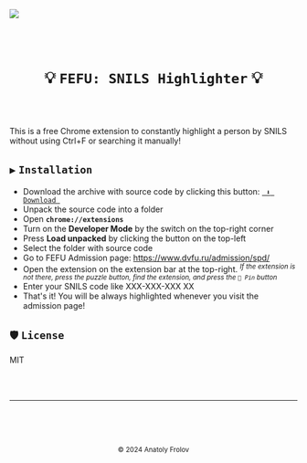 [![](https://raw.githubusercontent.com/anafro/anafro/main/Banners/Fefu-Snils-Highlighter-Hero.png)](https://github.com/anafro/fefu-snils-highlighter/releases/tag/1.1)

<br><br>

<h1 align="center">💡 <code>FEFU: SNILS Highlighter</code> 💡</h1>

<br><br>

This is a free Chrome extension to constantly highlight a person by SNILS without using Ctrl+F or searching it manually! 

## `▶️` `Installation`
* Download the archive with source code by clicking this button: [`  ⬇️ Download  ` ](https://github.com/anafro/fefu-snils-highlighter/archive/refs/tags/1.1.zip)
* Unpack the source code into a folder
* Open **`chrome://extensions`**
* Turn on the **Developer Mode** by the switch on the top-right corner
* Press **Load unpacked** by clicking the button on the top-left
* Select the folder with source code
* Go to FEFU Admission page: https://www.dvfu.ru/admission/spd/
* Open the extension on the extension bar at the top-right. <sup>_If the extension is not there, press the puzzle button, find the extension, and press the *`📌 Pin`* button_</sup>
* Enter your SNILS code like XXX-XXX-XXX XX
* That's it! You will be always highlighted whenever you visit the admission page!

## `🛡️` `License`
MIT

<br><br>

---

<br><br><br>

<p align="center"><sup>&copy; 2024 Anatoly Frolov</sup></p>

<br><br><br>

